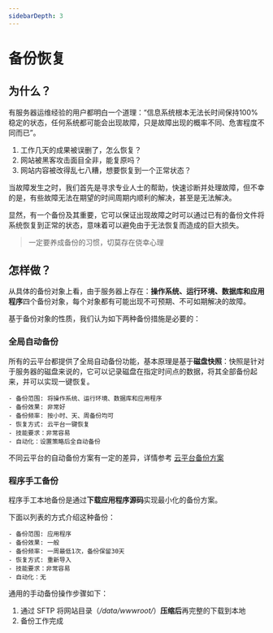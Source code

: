 ```yaml
---
sidebarDepth: 3
---
```


# 备份恢复

## 为什么？

有服务器运维经验的用户都明白一个道理：“信息系统根本无法长时间保持100%稳定的状态，任何系统都可能会出现故障，只是故障出现的概率不同、危害程度不同而已”。

1. 工作几天的成果被误删了，怎么恢复？
2. 网站被黑客攻击面目全非，能复原吗？
3. 网站内容被改得乱七八糟，想要恢复到一个正常状态？ 

当故障发生之时，我们首先是寻求专业人士的帮助，快速诊断并处理故障，但不幸的是，有些故障无法在期望的时间周期内顺利的解决，甚至是无法解决。

显然，有一个备份及其重要，它可以保证出现故障之时可以通过已有的备份文件将系统恢复到正常的状态，意味着可以避免由于无法恢复而造成的巨大损失。

> 一定要养成备份的习惯，切莫存在侥幸心理

## 怎样做？

从具体的备份对象上看，由于服务器上存在：**操作系统、运行环境、数据库和应用程序**四个备份对象，每个对象都有可能出现不可预期、不可如期解决的故障。  

基于备份对象的性质，我们认为如下两种备份措施是必要的：

### 全局自动备份

所有的云平台都提供了全局自动备份功能，基本原理是基于**磁盘快照**：快照是针对于服务器的磁盘来说的，它可以记录磁盘在指定时间点的数据，将其全部备份起来，并可以实现一键恢复。

```
- 备份范围: 将操作系统、运行环境、数据库和应用程序
- 备份效果: 非常好
- 备份频率: 按小时、天、周备份均可
- 恢复方式: 云平台一键恢复
- 技能要求：非常容易
- 自动化：设置策略后全自动备份
```

不同云平台的自动备份方案有一定的差异，详情参考 [云平台备份方案](https://support.websoft9.com/docs/faq/zh/tech-instance.html)

### 程序手工备份

程序手工本地备份是通过**下载应用程序源码**实现最小化的备份方案。

下面以列表的方式介绍这种备份：
```
- 备份范围: 应用程序
- 备份效果: 一般
- 备份频率: 一周最低1次，备份保留30天
- 恢复方式: 重新导入
- 技能要求：非常容易
- 自动化：无
```
通用的手动备份操作步骤如下：

1. 通过 SFTP 将网站目录（*/data/wwwroot/*）**压缩后**再完整的下载到本地
2. 备份工作完成
